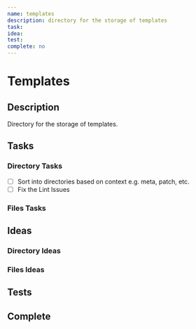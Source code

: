 ```yaml
---
name: templates
description: directory for the storage of templates
task:
idea:
test:
complete: no
---
```

# Templates

## Description

Directory for the storage of templates.

## Tasks

### Directory Tasks

* [ ] Sort into directories based on context e.g. meta, patch, etc.
* [ ] Fix the Lint Issues

### Files Tasks

## Ideas

### Directory Ideas

### Files Ideas

## Tests

## Complete
